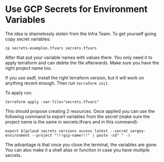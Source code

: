 # Use GCP Secrets for Environment Variables

The idea is shamelessly stolen from the Infra Team. To get yourself going copy
secret variables:

```shell
cp secrets-examples.tfvars secrets.tfvars
```

After that put your variable names with values there. You only need it to apply
terraform and can delete the file afterwards. Make sure you have the right
project name too.

If you use asdf, install the right terraform version, but it will work
on anything recent enough. Then run `terraform init`.

To apply run:

```shell
terraform apply -var-file="secrets.tfvars"
```

This should propose creating 2 resources. Once applied you can use the following
command to export variables from the secret (make sure the project name
is the same in secrets.tfvars and in this command):

```shell
export $(gcloud secrets versions access latest --secret sergey-environment --project "!!!gcp-name!!!" | paste -sd" " -)
```

The advantage is that once you close the terminal, the variables are gone. You
can also make it a shell alias or function in case you have multiple secrets.

